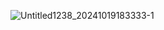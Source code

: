 ![Untitled1238_20241019183333-1](https://github.com/user-attachments/assets/a7eaf923-bb70-468b-bbd7-6d1a167b3649)

